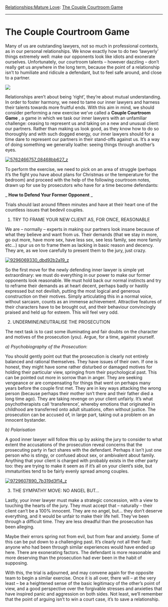 [Relationships:](https://www.theschooloflife.com/thebookoflife/category/relationships/)[Mature Love](https://www.theschooloflife.com/thebookoflife/category/relationships/mature-love/): [The Couple Courtroom Game](https://www.theschooloflife.com/thebookoflife/the-couple-courtroom-game/)

* * *

# The Couple Courtroom Game

Many of us are outstanding lawyers, not so much in professional contexts, as in our personal relationships. We know exactly how to do two ‘lawyerly’ things extremely well: make our opponents look like idiots and exonerate ourselves. Unfortunately, our courtroom talents – however dazzling – don’t really get us anywhere in the long term, because the point of a relationship isn’t to humiliate and ridicule a defendant, but to feel safe around, and close to a partner.

![](http://anglotopia.wpengine.netdna-cdn.com/wp-content/uploads/2015/03/04law-span-articleLarge.jpg)

Relationships aren’t about being ‘right’, they’re about mutual understanding. In order to foster harmony, we need to tame our inner lawyers and harness their talents towards more fruitful ends. With this aim in mind, we should consider performing a new exercise we’ve called a **Couple Courtroom Game** , a game in which we task our inner lawyers with an unfamiliar challenge: ceasing to represent us and taking on a new and unusual client: our partners. Rather than making us look good, as they know how to do so thoroughly and with such dogged energy, our inner lawyers should for a time dare to represent our partners in their stand-offs against us. It’s a way of doing something we generally&nbsp;loathe: seeing things through another’s eyes.

[![5762466757_08468bb627_z](https://www.theschooloflife.com/thebookoflife/wp-content/uploads/2015/09/5762466757_08468bb627_z.jpg)](http://www.thebookoflife.org/wp-content/uploads/2015/09/5762466757_08468bb627_z.jpg)

To perform the exercise, we need to pick on an area of struggle (perhaps it’s the fight you have about plans for Christmas or the temperature for the bedroom) and proceed with the help of the following courtroom notes, drawn up for use by prosecutors who have for a time become defendants:

_ **How to Defend Your Former Opponent** _

Trials should last around fifteen minutes and have at their heart one of the countless issues that bedevil couples.

1. TRY TO FRAME YOUR NEW CLIENT AS, FOR ONCE, REASONABLE

We are – normally – experts in making our partners look insane because of what they believe and want from us. Their demands (that we stay in more, go out more, have more sex, have less sex, see less family, see more family etc…) spur us on to frame them as lacking in basic reason and decency. They are, as we love carefully to present them to the jury, just crazy.

[![9296069330_dbd92b2a19_z](https://www.theschooloflife.com/thebookoflife/wp-content/uploads/2015/09/9296069330_dbd92b2a19_z1.jpg)](http://www.thebookoflife.org/wp-content/uploads/2015/09/9296069330_dbd92b2a19_z1.jpg)

So the first move for the newly defending inner lawyer is simple yet extraordinary: we must do everything in our power to make our former opponents look reasonable. We must hold back our normal instincts and try to reframe their demands as at heart decent, perhaps badly or hastily expressed but not devilish, putting the most logical and generous construction on their motives. Simply articulating this in a normal voice, without sarcasm, counts as an immense achievement. Attractive features of their characters have to be brought out, and their behaviour convincingly praised and held up for esteem. This will feel very odd.

2. UNDERMINE/NEUTRALISE THE PROSECUTION

The next task is to cast some illuminating and fair doubts on the character and motives of the prosecution (you). Argue, for a time, against yourself.

_a) Psychobiography of the Prosecution_:

You should gently point out that the prosecution is clearly not entirely balanced and rational themselves. They have issues of their own. If one is honest, they might have some&nbsp;rather disturbed or damaged motives for holding their particular view, springing from their psychological past. This can be pointed out more in sorrow than in anger. They are seeking vengeance or are compensating for things that went on perhaps many years before the couple first met. They are in key ways attacking the wrong person (because perhaps their mother isn’t there and their father died a long time ago). They are taking revenge on your client unfairly. It’s what psychotherapists call ‘transference’, whereby emotions that originated in childhood are transferred onto adult situations, often without justice. The prosecution can be accused of, in large part, taking out a problem on an innocent bystander.

_b) Polarisation_

A good inner lawyer will follow this up by asking the jury to consider to what extent the accusations of the prosecution reveal concerns that the prosecuting party in fact shares with the defendant. Perhaps it isn’t just one person who is stingy, or confused about sex, or ambivalent about family. Anything that your client is charged with probably exists in the other party too: they are trying to make it seem as if it’s all on your client’s side, but immaturities tend to be fairly evenly spread among couples.

[![9729607890_7b319d3f14_z](https://www.theschooloflife.com/thebookoflife/wp-content/uploads/2015/09/9729607890_7b319d3f14_z.jpg)](http://www.thebookoflife.org/wp-content/uploads/2015/09/9729607890_7b319d3f14_z.jpg)

3. THE SYMPATHY MOVE: NO ANGEL BUT…

Lastly, your inner lawyer must make a strategic concession, with a view to touching the hearts of the jury. They must accept that – naturally – their client can’t be a 100% innocent. They are no angel, but… they don’t deserve everything, and it would be unfair to make their life hell. They’ve been through a difficult time. They are less dreadful than the prosecution has been alleging.

Maybe their errors spring not from evil, but from fear and anxiety. Some of this can be put down to a challenging past. It’s clearly not all their fault: anyone who had been through similar experiences would have ended up here. There are exonerating factors. The defendant is more reasonable and more deserving than the prosecution had ever been in the habit of supposing.

With this, the trial is adjourned, and may convene again for the opposite team to begin a similar exercise. Once it is all over, there will – at the very least – be a heightened sense of the basic legitimacy of the other’s point of view, and a good perspective over the forgivable stresses and anxieties that have inspired panic and aggression on both sides. Not least, we’ll remember that the point of arguing isn’t to win a court case, it’s to save a relationship.
